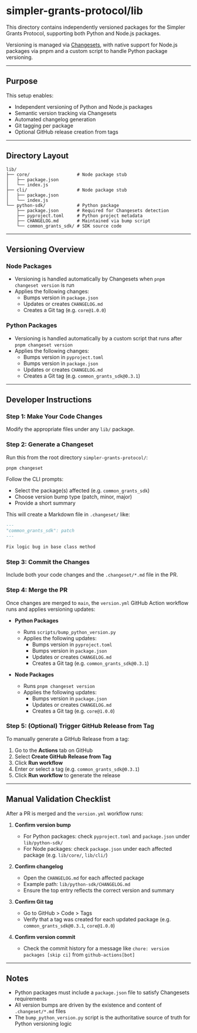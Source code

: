 # simpler-grants-protocol/lib

This directory contains independently versioned packages for the Simpler Grants Protocol, supporting both Python and Node.js packages.

Versioning is managed via [Changesets](https://github.com/changesets/changesets), with native support for Node.js packages via pnpm and a custom script to handle Python package versioning.

---

## Purpose

This setup enables:

- Independent versioning of Python and Node.js packages  
- Semantic version tracking via Changesets  
- Automated changelog generation  
- Git tagging per package  
- Optional GitHub release creation from tags  

---

## Directory Layout

```
lib/
├── core/                  # Node package stub
│   ├── package.json
│   └── index.js
├── cli/                   # Node package stub
│   ├── package.json
│   └── index.js
└── python-sdk/            # Python package
    ├── package.json       # Required for Changesets detection
    ├── pyproject.toml     # Python project metadata
    ├── CHANGELOG.md       # Maintained via bump script
    └── common_grants_sdk/ # SDK source code
```

---

## Versioning Overview

### Node Packages

- Versioning is handled automatically by Changesets when `pnpm changeset version` is run
- Applies the following changes:
  - Bumps version in `package.json`
  - Updates or creates `CHANGELOG.md`
  - Creates a Git tag (e.g. `core@1.0.0`)

### Python Packages

- Versioning is handled automatically by a custom script that runs after `pnpm changeset version`
- Applies the following changes:
  - Bumps version in `pyproject.toml`
  - Bumps version in `package.json`
  - Updates or creates `CHANGELOG.md`
  - Creates a Git tag (e.g. `common_grants_sdk@0.3.1`)
---

## Developer Instructions

### Step 1: Make Your Code Changes

Modify the appropriate files under any `lib/` package.

### Step 2: Generate a Changeset

Run this from the root directory `simpler-grants-protocol/`:

```bash
pnpm changeset
```

Follow the CLI prompts:

- Select the package(s) affected (e.g. `common_grants_sdk`)
- Choose version bump type (patch, minor, major)
- Provide a short summary

This will create a Markdown file in `.changeset/` like:

```markdown
---
"common_grants_sdk": patch
---

Fix logic bug in base class method
```

### Step 3: Commit the Changes

Include both your code changes and the `.changeset/*.md` file in the PR.

### Step 4: Merge the PR

Once changes are merged to `main`, the `version.yml` GitHub Action workflow runs and applies versioning updates:

- **Python Packages**
  - Runs `scripts/bump_python_version.py`
  - Applies the following updates:
    - Bumps version in `pyproject.toml`
    - Bumps version in `package.json`
    - Updates or creates `CHANGELOG.md`
    - Creates a Git tag (e.g. `common_grants_sdk@0.3.1`)

- **Node Packages**
  - Runs `pnpm changeset version`
  - Applies the following updates:
    - Bumps version in `package.json`
    - Updates or creates `CHANGELOG.md`
    - Creates a Git tag (e.g. `core@1.0.0`)

### Step 5: (Optional) Trigger GitHub Release from Tag

To manually generate a GitHub Release from a tag:

1. Go to the **Actions** tab on GitHub
2. Select **Create GitHub Release from Tag**
3. Click **Run workflow**
4. Enter or select a tag (e.g. `common_grants_sdk@0.3.1`)
5. Click **Run workflow** to generate the release

---

## Manual Validation Checklist

After a PR is merged and the `version.yml` workflow runs:

1. **Confirm version bump**
   - For Python packages: check `pyproject.toml` and `package.json` under `lib/python-sdk/`
   - For Node packages: check `package.json` under each affected package (e.g. `lib/core/`, `lib/cli/`)

2. **Confirm changelog**
   - Open the `CHANGELOG.md` for each affected package
   - Example path: `lib/python-sdk/CHANGELOG.md`
   - Ensure the top entry reflects the correct version and summary

3. **Confirm Git tag**
   - Go to GitHub > Code > Tags
   - Verify that a tag was created for each updated package (e.g. `common_grants_sdk@0.3.1`, `core@1.0.0`)

4. **Confirm version commit**
   - Check the commit history for a message like `chore: version packages [skip ci]` from `github-actions[bot]`

---

## Notes

- Python packages must include a `package.json` file to satisfy Changesets requirements
- All version bumps are driven by the existence and content of `.changeset/*.md` files
- The `bump_python_version.py` script is the authoritative source of truth for Python versioning logic

